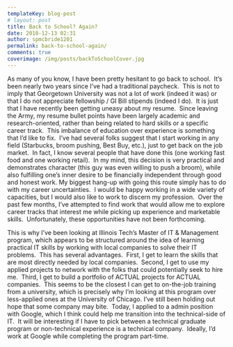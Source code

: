```yaml
---
templateKey: blog-post
# layout: post
title: Back to School? Again?
date: 2010-12-13 02:31
author: spmcbride1201
permalink: back-to-school-again/
comments: true
coverimage: /img/posts/backToSchoolCover.jpg
---
```

As many of you know, I have been pretty hesitant to go back to school.  It’s been nearly two years since I’ve had a traditional paycheck.  This is not to imply that Georgetown University was not a lot of work (indeed it was) or that I do not appreciate fellowship / GI Bill stipends (indeed I do).  It is just that I have recently been getting uneasy about my resume.  Since leaving the Army, my resume bullet points have been largely academic and research-oriented, rather than being related to hard skills or a specific career track.  This imbalance of education over experience is something that I’d like to fix.  I’ve had several folks suggest that I start working in any field (Starbucks, broom pushing, Best Buy, etc.), just to get back on the job market.  In fact, I know several people that have done this (one working fast food and one working retail).  In my mind, this decision is very practical and demonstrates character (this guy was even willing to push a broom), while also fulfilling one’s inner desire to be financially independent through good and honest work.
My biggest hang-up with going this route simply has to do with my career uncertainties.  I would be happy working in a wide variety of capacities, but I would also like to work to discern my profession.  Over the past few months, I’ve attempted to find work that would allow me to explore career tracks that interest me while picking up experience and marketable skills.  Unfortunately, these opportunities have not been forthcoming.

This is why I’ve been looking at Illinois Tech’s Master of IT &amp; Management program, which appears to be structured around the idea of learning practical IT skills by working with local companies to solve their IT problems.  This has several advantages.  First, I get to learn the skills that are most directly needed by local companies.  Second, I get to use my applied projects to network with the folks that could potentially seek to hire me.  Third, I get to build a portfolio of ACTUAL projects for ACTUAL companies.  This seems to be the closest I can get to on-the-job training from a university, which is precisely why I’m looking at this program over less-applied ones at the University of Chicago.
I’ve still been holding out hope that some company may bite.  Today, I applied to a admin position with Google, which I think could help me transition into the technical-side of IT.  It will be interesting if I have to pick between a technical graduate program or non-technical experience is a technical company.  Ideally, I’d work at Google while completing the program part-time.
